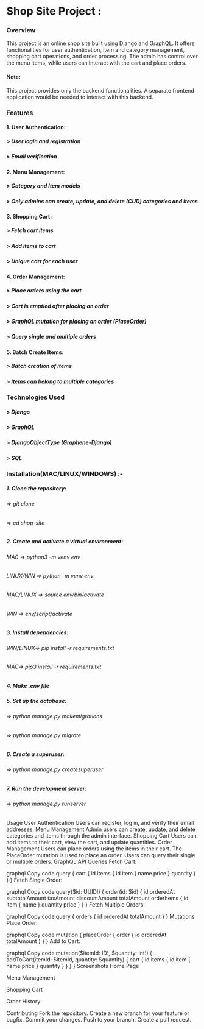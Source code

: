 # Shop Site Project : 

<h3>Overview</h3>

This project is an online shop site built using Django and GraphQL. It offers functionalities for user authentication, item and category management, shopping cart operations, and order processing. The admin has control over the menu items, while users can interact with the cart and place orders.

<h4>Note: </h4> This project provides only the backend functionalities. A separate frontend application would be needed to interact with this backend.

<h3> Features </h3>
<h4>   1. User Authentication:</h4>

<h5>      > User login and registration </h5>
<h5>      > Email verification </h5>

<h4>   2. Menu Management: </h4>

<h5>      > Category and Item models </h5>
<h5>      > Only admins can create, update, and delete (CUD) categories and items </h5>

<h4>   3. Shopping Cart: </h4>

<h5>      > Fetch cart items </h5>
<h5>      > Add items to cart </h5>
<h5>      > Unique cart for each user </h5>

<h4>   4. Order Management: </h4>

<h5>      > Place orders using the cart</h5>
<h5>      > Cart is emptied after placing an order</h5>
<h5>      > GraphQL mutation for placing an order (PlaceOrder)</h5>
<h5>      > Query single and multiple orders</h5>


<h4>   5. Batch Create Items:</h4>

<h5>      > Batch creation of items</h5>
<h5>      > Items can belong to multiple categories</h5>


<h3> Technologies Used </h3>

<h5>   > Django</h5>
<h5>   > GraphQL</h5>
<h5>   > DjangoObjectType (Graphene-Django)</h5>
<h5>   > SQL </h5>


<h3> Installation(MAC/LINUX/WINDOWS) :- </h3>
<h5>   1. Clone the repository:</h5>    
<h6>      => git clone <repository_url></h6>
<h6>      => cd shop-site</h6>

<h5>   2. Create and activate a virtual environment: </h5>
<h6>      MAC => python3 -m venv env</h6>
<h6>      LINUX/WIN => python -m venv env</h6>
<h6>      MAC/LINUX => source env/bin/activate</h6>
<h6>      WIN => env/script/activate</h6>

<h5>   3. Install dependencies:</h5>
<h6>      WIN/LINUX=> pip install -r requirements.txt</h6>
<h6>      MAC=> pip3 install -r requirements.txt</h6>

<h5>   4. Make .env file</h5>

<h5>   5. Set up the database:</h5>
<h6>      => python manage.py makemigrations</h6>
<h6>      => python manage.py migrate</h6>


<h5>   6. Create a superuser:</h5>
<h6>      => python manage.py createsuperuser</h6>

<h5>   7. Run the development server:</h5>
<h6>     => python manage.py runserver</h6>

Usage
User Authentication
Users can register, log in, and verify their email addresses.
Menu Management
Admin users can create, update, and delete categories and items through the admin interface.
Shopping Cart
Users can add items to their cart, view the cart, and update quantities.
Order Management
Users can place orders using the items in their cart.
The PlaceOrder mutation is used to place an order.
Users can query their single or multiple orders.
GraphQL API
Queries
Fetch Cart:

graphql
Copy code
query {
    cart {
        id
        items {
            id
            item {
                name
                price
            }
            quantity
        }
    }
}
Fetch Single Order:

graphql
Copy code
query($id: UUID!) {
    order(id: $id) {
        id
        orderedAt
        subtotalAmount
        taxAmount
        discountAmount
        totalAmount
        orderItems {
            id
            item {
                name
            }
            quantity
            price
        }
    }
}
Fetch Multiple Orders:

graphql
Copy code
query {
    orders {
        id
        orderedAt
        totalAmount
    }
}
Mutations
Place Order:

graphql
Copy code
mutation {
    placeOrder {
        order {
            id
            orderedAt
            totalAmount
        }
    }
}
Add to Cart:

graphql
Copy code
mutation($itemId: ID!, $quantity: Int!) {
    addToCart(itemId: $itemId, quantity: $quantity) {
        cart {
            id
            items {
                id
                item {
                    name
                    price
                }
                quantity
            }
        }
    }
}
Screenshots
Home Page

Menu Management

Shopping Cart

Order History

Contributing
Fork the repository.
Create a new branch for your feature or bugfix.
Commit your changes.
Push to your branch.
Create a pull request.
